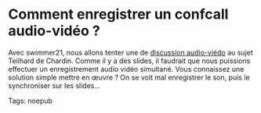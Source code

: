 # Comment enregistrer un confcall audio-vidéo ?

Avec swimmer21, nous allons tenter une de [discussion audio-viédo](http://blog.tcrouzet.com/2008/08/21/invitation-a-la-conversation-audio/) au sujet Teilhard de Chardin. Comme il y a des slides, il faudrait que nous puissions effectuer un enregistrement audio vidéo simultané. Vous connaissez une solution simple mettre en œuvre ? On se voit mal enregistrer le son, puis le synchroniser sur les slides…

Tags: noepub